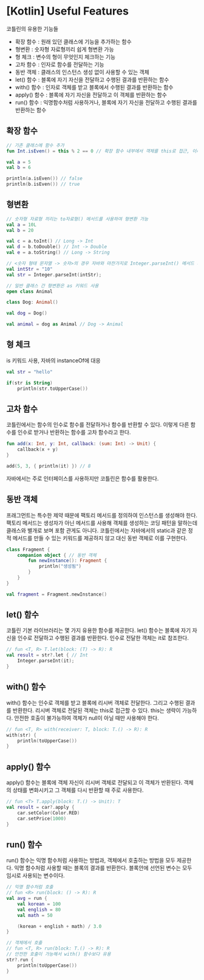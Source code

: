 # [Kotlin] Useful Features
코틀린의 유용한 기능들
* 확장 함수 : 원래 있던 클래스에 기능을 추가하는 함수
* 형변환 : 숫자형 자료형끼리 쉽게 형변환 가능
* 형 체크 : 변수의 형이 무엇인지 체크하는 기능
* 고차 함수 : 인자로 함수를 전달하는 기능
* 동반 객체 : 클래스의 인스턴스 생성 없이 사용할 수 있는 객체
* let() 함수 : 블록에 자기 자신을 전달하고 수행된 결과를 반환하는 함수
* with() 함수 : 인자로 객체를 받고 블록에서 수행된 결과를 반환하는 함수
* apply() 함수 : 블록에 자기 자신을 전달하고 이 객체를 반환하는 함수
* run() 함수 : 익명함수처럼 사용하거나, 블록에 자기 자신을 전달하고 수행된 결과를 반환하는 함수

## 확장 함수 
```kotlin
// 기존 클래스에 함수 추가
fun Int.isEven() = this % 2 == 0 // 확장 함수 내부에서 객체를 this로 접근, 이러한 객체를 리시버 객체라고 함

val a = 5
val b = 6

println(a.isEven()) // false
println(b.isEven()) // true
```
## 형변환 
```kotlin
// 숫자형 자료형 끼리는 to자료형() 메서드를 사용하여 형변환 가능
val a = 10L
val b = 20

val c = a.toInt() // Long -> Int
val d = b.toDouble() // Int -> Double
val e = a.toString() // Long -> String

// <숫자 형태 문자열 -> 숫자>의 경우 자바와 마찬가지로 Integer.parseInt() 메서드 사용
val intStr = "10"
val str = Integer.parseInt(intStr);

// 일반 클래스 간 형변환은 as 키워드 사용
open class Animal

class Dog: Animal()

val dog = Dog()

val animal = dog as Animal // Dog -> Animal
```
## 형 체크
is 키워드 사용, 자바의 instanceOf에 대응
```kotlin
val str = "hello"

if(str is String)
    println(str.toUpperCase())
```
## 고차 함수
코틀린에서는 함수의 인수로 함수를 전달하거나 함수를 반환할 수 있다. 이렇게 다른 함수를 인수로 받거나 반환하는 함수를 고차 함수라고 한다.
```kotlin
fun add(x: Int, y: Int, callback: (sum: Int) -> Unit) {
    callback(x + y)
}

add(5, 3, { println(it) }) // 8
``` 
자바에서는 주로 인터페이스를 사용하지만 코틀린은 함수를 활용한다.
## 동반 객체 
프래그먼트는 특수한 제약 때문에 팩토리 메서드를 정의하여 인스턴스를 생성해야 한다. 팩토리 메서드는 생성자가 아닌 메서드를 사용해 객체를 생성하는 코딩 패턴을 말하는데 클래스와 별개로 보며 포함 관게도 아니다. 코틀린에서는 자바에서의 static과 같은 정적 메서드를 만들 수 있는 키워드를 제공하지 않고 대신 동반 객체로 이를 구현한다.
```kotlin
class Fragment {
    companion object { // 동반 객체
        fun newInstance(): Fragment {
            println("생성됨")
        }
    }
}

val fragment = Fragment.newInstance()
```
## let() 함수
코틀린 기본 라이브러리는 몇 가지 유용한 함수를 제공한다. let() 함수는 블록에 자기 자신을 인수로 전달하고 수행된 결과를 반환한다. 인수로 전달한 객체는 it로 참조한다.
```kotlin
// fun <T, R> T.let(block: (T) -> R): R
val result = str?.let { // Int
    Integer.parseInt(it);
}
```
## with() 함수
with() 함수는 인수로 객체를 받고 블록에 리시버 객체로 전달한다. 그리고 수행된 결과를 반환한다. 리시버 객체로 전달된 객체는 this로 접근할 수 있다. this는 생략이 가능하다. 안전한 호출이 불가능하여 객체가 null이 아닐 때만 사용해야 한다.
```kotlin
// fun <T, R> with(receiver: T, block: T.() -> R): R
with(str) {
    println(toUpperCase())
}
```
## apply() 함수 
apply() 함수는 블록에 객체 자신이 리시버 객체로 전달되고 이 객체가 반환된다. 객체의 상태를 변화시키고 그 객체를 다시 반환할 때 주로 사용한다.
```Kotlin
// fun <T> T.apply(block: T.() -> Unit): T
val result = car?.apply {
    car.setColor(Color.RED)
    car.setPrice(1000)
}
```
## run() 함수 
run() 함수는 익명 함수처럼 사용하는 방법과, 객체에서 호출하는 방법을 모두 제공한다. 익명 함수처럼 사용할 때는 블록의 결과를 반환한다. 블록안에 선언된 변수는 모두 임시로 사용되는 변수이다.
```kotlin
// 익명 함수처럼 호출
// fun <R> run(block: () -> R): R
val avg = run {
    val korean = 100
    val english = 80
    val math = 50

    (korean + english + math) / 3.0
}

// 객체에서 호출
// fun <T, R> run(block: T.() -> R): R
// 안전한 호출이 가능해서 with() 함수보다 유용
str?.run {
    println(toUpperCase())
}
```
